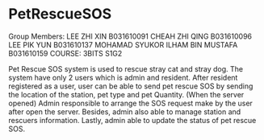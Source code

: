 # PetRescueSOS
Group Members:
LEE ZHI XIN                       B031610091
CHEAH ZHI QING                    B031610096
LEE PIK YUN                       B031610137
MOHAMAD SYUKOR ILHAM BIN MUSTAFA  B031610159
COURSE: 3BITS S1G2

Pet Rescue SOS system is used to rescue stray cat and stray dog. 
The system have only 2 users which is admin and resident.
After resident registered as a user, user can be able to send pet rescue SOS by sending the location of the station, pet type and pet Quantity. (When the server opened)
Admin responsible to arrange the SOS request make by the user after open the server.
Besides, admin also able to manage station and rescuers information.
Lastly, admin able to update the status of pet rescue SOS.

